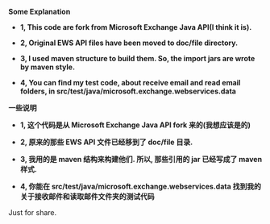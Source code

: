 **Some Explanation**
- **1, This code are fork from Microsoft Exchange Java API(I think it is).**

- **2, Original EWS API files have been moved to doc/file directory.**

- **3, I used maven structure to build them. So, the import jars are wrote by maven style.**

- **4, You can find my test code, about receive email and read email folders, in src/test/java/microsoft.exchange.webservices.data**

**一些说明**
- **1, 这个代码是从 Microsoft Exchange Java API fork 来的(我想应该是的)**

- **2, 原来的那些 EWS API 文件已经移到了 doc/file 目录.**

- **3, 我用的是 maven 结构来构建他们. 所以, 那些引用的 jar 已经写成了 maven 样式.**

- **4, 你能在 src/test/java/microsoft.exchange.webservices.data 找到我的关于接收邮件和读取邮件文件夹的测试代码**

Just for share.